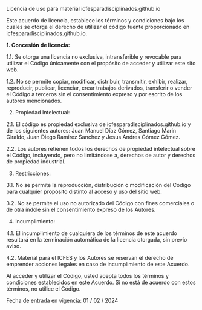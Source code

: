 Licencia de uso para material icfesparadisciplinados.github.io

Este acuerdo de licencia, establece los términos y condiciones bajo los cuales se otorga el derecho de utilizar el código fuente proporcionado en icfesparadisciplinados.github.io.

**1. Concesión de licencia:**

1.1. Se otorga una licencia no exclusiva, intransferible y revocable para utilizar el Código únicamente con el propósito de acceder y utilizar este sito web.

1.2. No se permite copiar, modificar, distribuir, transmitir, exhibir, realizar, reproducir, publicar, licenciar, crear trabajos derivados, transferir o vender el Código a terceros sin el consentimiento expreso y por escrito de los autores mencionados.

2. Propiedad Intelectual:

2.1. El código es propiedad exclusiva de icfesparadisciplinados.github.io y de los siguientes autores: Juan Manuel Díaz Gómez, Santiago Marin Giraldo, Juan Diego Ramirez Sanchez y Jesus Andres Gómez Gómez.

2.2. Los autores retienen todos los derechos de propiedad intelectual sobre el Código, incluyendo, pero no limitándose a, derechos de autor y derechos de propiedad industrial.

3. Restricciones:

3.1. No se permite la reproducción, distribución o modificación del Código para cualquier propósito distinto al acceso y uso del sitio web.

3.2. No se permite el uso no autorizado del Código con fines comerciales o de otra índole sin el consentimiento expreso de los Autores.

4. Incumplimiento:

4.1. El incumplimiento de cualquiera de los términos de este acuerdo resultará en la terminación automática de la licencia otorgada, sin previo aviso.

4.2. Material para el ICFES y los Autores se reservan el derecho de emprender acciones legales en caso de incumplimiento de este Acuerdo.

Al acceder y utilizar el Código, usted acepta todos los términos y condiciones establecidos en este Acuerdo. Si no está de acuerdo con estos términos, no utilice el Código.

Fecha de entrada en vigencia: 01 / 02 / 2024

